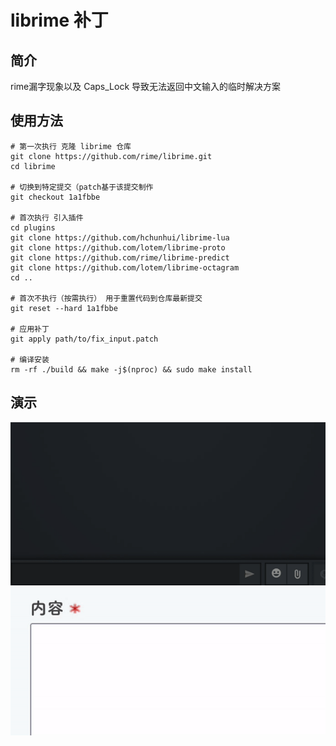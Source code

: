 # librime 补丁

## 简介

rime漏字现象以及 Caps_Lock 导致无法返回中文输入的临时解决方案

## 使用方法

```
# 第一次执行 克隆 librime 仓库
git clone https://github.com/rime/librime.git
cd librime

# 切换到特定提交（patch基于该提交制作
git checkout 1a1fbbe

# 首次执行 引入插件
cd plugins
git clone https://github.com/hchunhui/librime-lua
git clone https://github.com/lotem/librime-proto
git clone https://github.com/rime/librime-predict
git clone https://github.com/lotem/librime-octagram
cd ..

# 首次不执行（按需执行） 用于重置代码到仓库最新提交
git reset --hard 1a1fbbe

# 应用补丁
git apply path/to/fix_input.patch

# 编译安装
rm -rf ./build && make -j$(nproc) && sudo make install
```

## 演示

![](./res/input_fix.gif)
![](./res/caps_fix.gif)
